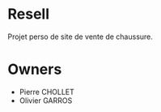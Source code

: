 # Resell

Projet perso de site de vente de chaussure. 



# Owners

- Pierre CHOLLET
- Olivier GARROS
